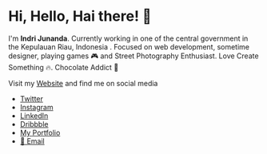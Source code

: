 # Hi, Hello, Hai there! 👋

I'm **Indri Junanda**. Currently working in one of the central government in the Kepulauan Riau, Indonesia . Focused on web development, sometime designer, playing games 🎮 and Street Photography Enthusiast. Love Create Something 🔥. Chocolate Addict 🍫

Visit my [Website](//indrijunanda.gitlab.io/) and find me on social media

- [Twitter](//twitter.com/indrijunanda/)
- [Instagram](//instagram.com/indrijunanda/)
- [LinkedIn](//www.linkedin.com/in/indrijunanda/)
- [Dribbble](//dribbble.com/indrijunanda)
- [My Portfolio](//indrijunanda.gitlab.io/portfolio.html)
- [📧 Email](mailto:ind.junanda@gmail.com)

